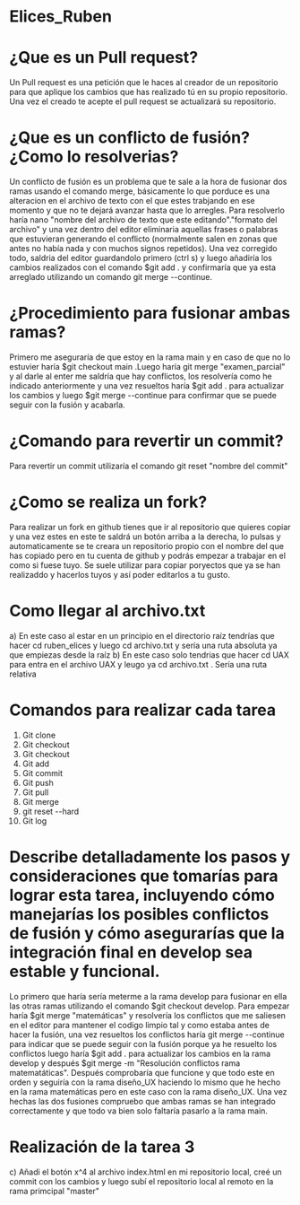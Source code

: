 # Elices_Ruben
# ¿Que es un Pull request?
Un Pull request es una petición que le haces al creador de un repositorio para que aplique los cambios que has realizado tú en su propio repositorio. Una vez el creado te acepte el pull request se actualizará su repositorio.
# ¿Que es un conflicto de fusión? ¿Como lo resolverias?
Un conflicto de fusión es un problema que te sale a la hora de fusionar dos ramas usando el comando merge, básicamente lo que porduce es una alteracion en el archivo de texto con el que estes trabjando en ese momento y que no te dejará avanzar hasta que lo arregles. Para resolverlo haría nano "nombre del archivo de texto que este editando"."formato del archivo" y una vez dentro del editor eliminaria aquellas frases o palabras que estuvieran generando el conflicto (normalmente salen en zonas que antes no había nada y con muchos signos repetidos). Una vez corregido todo, saldria del editor guardandolo primero (ctrl s) y luego añadiría los cambios realizados con el comando $git add .  y confirmaría que ya esta arreglado utilizando un comando git merge --continue.
# ¿Procedimiento para fusionar ambas ramas?
Primero me aseguraría de que estoy en la rama main y en caso de que no lo estuvier haría $git checkout main .Luego haría git merge "examen_parcial" y al darle al enter me saldría que hay conflictos, los resolvería como he indicado anteriormente y una vez resueltos haría $git add . para actualizar los cambios y luego $git merge --continue para confirmar que se puede seguir con la fusión y acabarla.
# ¿Comando para revertir un commit?
Para revertir un commit utilizaría el comando git reset "nombre del commit" 
# ¿Como se realiza un fork?
Para realizar un fork en github tienes que ir al repositorio que quieres copiar y una vez estes en este te saldrá un botón arriba a la derecha, lo pulsas y automaticamente se te creara un repositorio propio con el nombre del que has copiado pero en tu cuenta de github y podrás empezar a trabajar en el como si fuese tuyo. Se suele utilizar para copiar poryectos que ya se han realizaddo y hacerlos tuyos y así poder editarlos a tu gusto.
# Como llegar al archivo.txt
a) En este caso al estar en un principio en el directorio raíz tendrías que hacer cd ruben_elices y luego cd archivo.txt y sería una ruta absoluta ya que empiezas desde la raíz
b) En este caso solo tendrias que hacer cd UAX para entra en el archivo UAX y leugo ya cd archivo.txt . Sería una ruta relativa
# Comandos para realizar cada tarea
1) Git clone
2) Git checkout
3) Git checkout
4) Git add
5) Git commit
6) Git push
7) Git pull
8) Git merge
9) git reset --hard
10) Git log
# Describe detalladamente los pasos y consideraciones que tomarías para lograr esta tarea, incluyendo cómo manejarías los posibles conflictos de fusión y cómo asegurarías que la integración final en develop sea estable y funcional.
Lo primero que haría sería meterme a la rama develop para fusionar en ella las otras ramas utilizando el comando $git checkout develop. Para empezar haría $git merge "matemáticas" y resolvería los conflictos que me saliesen en el editor para mantener el codigo limpio tal y como estaba antes de hacer la fusión, una vez resueltos los conflictos haría git merge --continue para indicar que se puede seguir con la fusión porque ya he resuelto los conflictos luego haría $git add . para actualizar los cambios en la rama develop y después $git merge -m "Resolución conflictos rama matematáticas". Después comprobaría que funcione y que todo este en orden y seguiría con la rama diseño_UX haciendo lo mismo que he hecho en la rama matemáticas pero en este caso con la rama diseño_UX. Una vez hechas las dos fusiones compruebo que ambas ramas se han integrado correctamente y que todo va bien solo faltaría pasarlo a la rama main.
# Realización de la tarea 3
c) Añadi el botón x^4 al archivo index.html en mi repositorio local, creé un commit con los cambios y luego subí el repositorio local al remoto en la rama primcipal "master"
